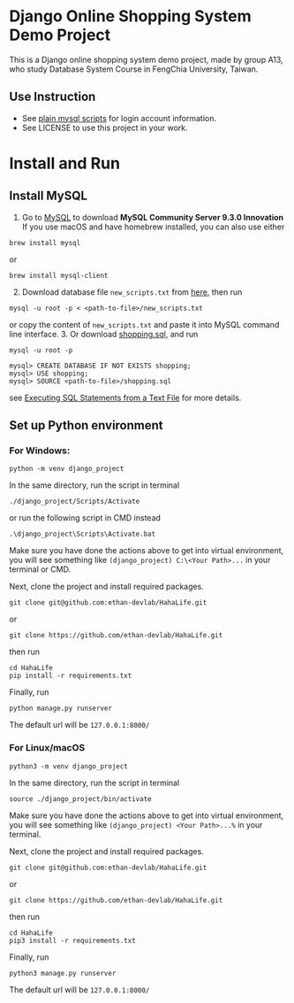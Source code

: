 # Django Online Shopping System Demo Project
This is a Django online shopping system demo project, made by group A13, who study Database System Course in FengChia University, Taiwan.
## Use Instruction
* See [plain mysql scripts](https://github.com/ethan-devlab/HahaLife/blob/main/mysql/new_scripts.txt) for login account information.
* See LICENSE to use this project in your work.
# Install and Run
## Install MySQL
1. Go to [MySQL](https://dev.mysql.com/downloads/mysql/) to download **MySQL Community Server 9.3.0 Innovation**
If you use macOS and have homebrew installed, you can also use either
```
brew install mysql
``` 
or
```
brew install mysql-client
```
2. Download database file `new_scripts.txt` from [here](https://github.com/ethan-devlab/HahaLife/blob/main/mysql/new_scripts.txt), then run
```
mysql -u root -p < <path-to-file>/new_scripts.txt
```
or copy the content of `new_scripts.txt` and paste it into MySQL command line interface.
3. Or download [shopping.sql](https://github.com/ethan-devlab/HahaLife/blob/main/mysql/shopping.sql), and run
```
mysql -u root -p
```
```
mysql> CREATE DATABASE IF NOT EXISTS shopping;
mysql> USE shopping;
mysql> SOURCE <path-to-file>/shopping.sql
```
see [Executing SQL Statements from a Text File](https://dev.mysql.com/doc/refman/8.4/en/mysql-batch-commands.html) for more details.

## Set up Python environment
### For Windows:
```
python -m venv django_project
```
In the same directory, run the script in terminal
```
./django_project/Scripts/Activate
```
or run the following script in CMD instead
```
.\django_project\Scripts\Activate.bat
```
Make sure you have done the actions above to get into virtual environment, you will see something like `(django_project) C:\<Your Path>...` in your terminal or CMD.

Next, clone the project and install required packages.
```
git clone git@github.com:ethan-devlab/HahaLife.git
```
or
```
git clone https://github.com/ethan-devlab/HahaLife.git
```
then run
```
cd HahaLife
pip install -r requirements.txt
```
Finally, run
```
python manage.py runserver
```
The default url will be `127.0.0.1:8000/`


### For Linux/macOS
```
python3 -m venv django_project
```
In the same directory, run the script in terminal
```
source ./django_project/bin/activate
```
Make sure you have done the actions above to get into virtual environment, you will see something like `(django_project) <Your Path>...%` in your terminal.

Next, clone the project and install required packages.
```
git clone git@github.com:ethan-devlab/HahaLife.git
```
or
```
git clone https://github.com/ethan-devlab/HahaLife.git
```
then run
```
cd HahaLife
pip3 install -r requirements.txt
```
Finally, run
```
python3 manage.py runserver
```
The default url will be `127.0.0.1:8000/`
